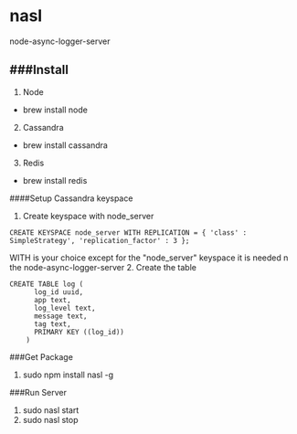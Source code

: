 nasl
====
node-async-logger-server

###Install
----
1. Node
 * brew install node
2. Cassandra
 * brew install cassandra
3. Redis
 *  brew install redis

####Setup Cassandra keyspace
1. Create keyspace with node_server
```
CREATE KEYSPACE node_server WITH REPLICATION = { 'class' :
SimpleStrategy', 'replication_factor' : 3 };
```
WITH is your choice except for the "node_server" keyspace it is needed
n the node-async-logger-server
2. Create the table
```
CREATE TABLE log (
      log_id uuid,
      app text,
      log_level text,
      message text,
      tag text,
      PRIMARY KEY ((log_id))
    )
```

###Get Package
1. sudo npm install nasl -g

###Run Server
1. sudo nasl start
2. sudo nasl stop

